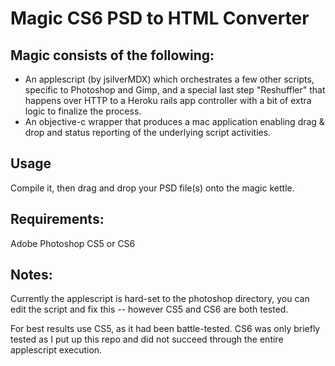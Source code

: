 # Magic CS6 PSD to HTML Converter

## Magic consists of the following:
* An applescript (by jsilverMDX) which orchestrates a few other scripts, specific to Photoshop and Gimp, and a special last step "Reshuffler" that happens over HTTP to a Heroku rails app controller with a bit of extra logic to finalize the process.
* An objective-c wrapper that produces a mac application enabling drag & drop and status reporting of the underlying script activities.

## Usage
Compile it, then drag and drop your PSD file(s) onto the magic kettle.

## Requirements:
Adobe Photoshop CS5 or CS6

## Notes:
Currently the applescript is hard-set to the photoshop directory, you can edit the script and fix this -- however CS5 and CS6 are both tested.

For best results use CS5, as it had been battle-tested. CS6 was only briefly tested as I put up this repo and did not succeed through the entire applescript execution.